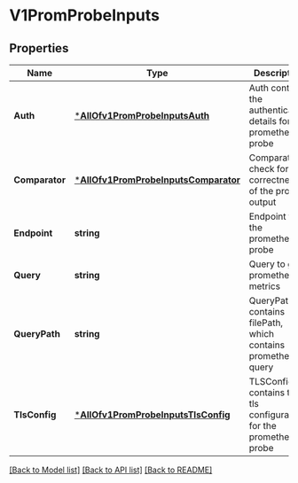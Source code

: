 # V1PromProbeInputs

## Properties
Name | Type | Description | Notes
------------ | ------------- | ------------- | -------------
**Auth** | [***AllOfv1PromProbeInputsAuth**](AllOfv1PromProbeInputsAuth.md) | Auth contains the authentication details for the prometheus probe | [optional] [default to null]
**Comparator** | [***AllOfv1PromProbeInputsComparator**](AllOfv1PromProbeInputsComparator.md) | Comparator check for the correctness of the probe output | [optional] [default to null]
**Endpoint** | **string** | Endpoint for the prometheus probe | [optional] [default to null]
**Query** | **string** | Query to get prometheus metrics | [optional] [default to null]
**QueryPath** | **string** | QueryPath contains filePath, which contains prometheus query | [optional] [default to null]
**TlsConfig** | [***AllOfv1PromProbeInputsTlsConfig**](AllOfv1PromProbeInputsTlsConfig.md) | TLSConfig contains the tls configuration for the prometheus probe | [optional] [default to null]

[[Back to Model list]](../README.md#documentation-for-models) [[Back to API list]](../README.md#documentation-for-api-endpoints) [[Back to README]](../README.md)

